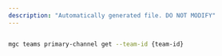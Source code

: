 ```yaml
---
description: "Automatically generated file. DO NOT MODIFY"
---
```


```bash

mgc teams primary-channel get --team-id {team-id}

```
